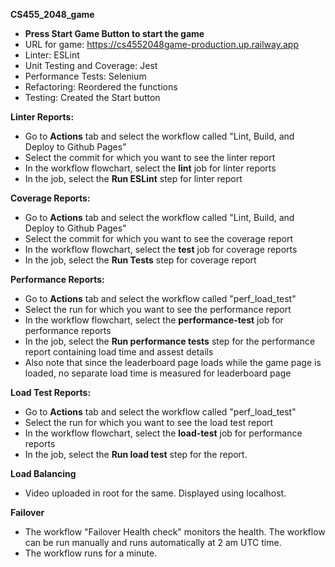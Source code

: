 **CS455_2048_game**
- **Press Start Game Button to start the game**
- URL for game: https://cs4552048game-production.up.railway.app
- Linter: ESLint
- Unit Testing and Coverage: Jest
- Performance Tests: Selenium
- Refactoring: Reordered the functions
- Testing: Created the Start button

**Linter Reports:**
- Go to **Actions** tab and select the workflow called "Lint, Build, and Deploy to Github Pages"
- Select the commit for which you want to see the linter report
- In the workflow flowchart, select the **lint** job for linter reports
- In the job, select the **Run ESLint** step for linter report

**Coverage Reports:**
- Go to **Actions** tab and select the workflow called "Lint, Build, and Deploy to Github Pages"
- Select the commit for which you want to see the coverage report
- In the workflow flowchart, select the **test** job for coverage reports
- In the job, select the **Run Tests** step for coverage report

**Performance Reports:**
- Go to **Actions** tab and select the workflow called "perf_load_test"
- Select the run for which you want to see the performance report
- In the workflow flowchart, select the **performance-test** job for performance reports
- In the job, select the **Run performance tests** step for the performance report containing load time and assest details
- Also note that since the leaderboard page loads while the game page is loaded, no separate load time is measured for leaderboard page

**Load Test Reports:**
- Go to **Actions** tab and select the workflow called "perf_load_test"
- Select the run for which you want to see the load test report
- In the workflow flowchart, select the **load-test** job for performance reports
- In the job, select the **Run load test** step for the report.

**Load Balancing**
- Video uploaded in root for the same. Displayed using localhost.
  
**Failover**
- The workflow "Failover Health check" monitors the health. The workflow can be run manually and runs automatically at 2 am UTC time.
- The workflow runs for a minute.
